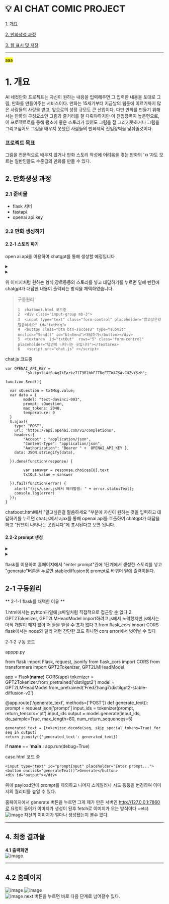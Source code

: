 # :bulb: AI CHAT COMIC PROJECT

[1. 개요](#1-개-요)

[2. 만화생성 과정](#2-만화생성-과정)

[3. 웹 표시 및 저장](#3-웹-페이지-구성)



***
<mark>aaa</mark>
# <kdb>1. 개요</kdb>
AI 네컷만화 프로젝트는 자신이 원하는 내용을 입력해주면 그 입력한 내용을 토대로 그림, 만화를 만들어주는 서비스이다.
만화는 15세기부터 지금날의 웹툰에 이르기까지 많은 사람들의 사랑을 받고, 앞으로의 성장 규모도 큰 산업이다.
다만 만화를 만들기 위해서는 만화의 구성요소인 그림과 줄거리를 잘 다뤄야하지만 이 진입장벽이 높은편으로,
이 프로젝트로를 통해 평소에 좋은 스토리가 있어도 그림을 잘 그리지못하거나 그림을 그리고싶어도 그림을 배우지 못했던 사람들의 만화제작 진입장벽을 낮춰줄것이다.


### 프로젝트 목표  
그림을 전문적으로 배우지 않거나 만화 스토리 작성에 어려움을 겪는 만화의 'ㅁ'자도 모르는 일반인들도 수준급의 만화를 만들 수 있다.



## 2. 만화생성 과정<br/>
### **2.1 준비물**
* flask 서버
* fastapi
* openai api key

 ### **2.2 만화 생성하기**
 
#### **2.2-1 스토리 짜기**</br>
open ai api를 이용하여 chatgpt를 통해 생성할 예정입니다

 <details><summary>
</summary>

  
![11111111111111111111111111111](https://github.com/JeonHKH/test/assets/101096773/17f236ca-7cad-4ddc-b26b-4c7ae0b9e827)


  </details>

   <details><summary>
</summary>

    
![image](https://github.com/JeonHKH/test/assets/101096773/832a385e-4e1d-4c6d-8718-45172d7199b2)


  </details>


위 이미지처럼 원하는 형식,장르등등의 스토리를 넣고 대답하기를 누르면 밑에 빈칸에 chatgpt가 대답한 내용이 출력되는 방식을  채택하였습니다.

> 구동원리
>```
>1  chatboot.html 코드중
>2  <div class="input-group mb-3">
>3  <input type="text" class="form-control" placeholder="알고싶은걸 말씀하세요" id="txtMsg">
>4  <button class="btn btn-success" type="submit" onclick="Send()" id="btnSend">대답하기</button></div>
>5  <textarea  id="txtOut"  rows="5" class="form-control" placeholder="답변이 나타나는 곳입니다"></textarea>
>6   <script src="chat.js" ></script>
>```

chat.js 코드중 

```
var OPENAI_API_KEY = 
         "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";

function Send(){

  var sQuestion = txtMsg.value;
  var data = {
        model: "text-davinci-003",
        prompt: sQuestion,
        max_tokens: 2048,
        temperature: 0
  }  
  $.ajax({
    type: "POST",
    url: 'https://api.openai.com/v1/completions',
    headers:{
        "Accept" : "application/json",
        "Content-Type": "application/json", 
        "Authorization": "Bearer " +  OPENAI_API_KEY },
    data: JSON.stringify(data),

  }).done(function(response) {

        var sanswer = response.choices[0].text
        txtOut.value = sanswer

  }).fail(function(error) {
    alert("!/js/user.js에서 에러발생: " + error.statusText);
    console.log(error)
  });
}
```

chatboot.html에서 "알고싶은걸 말씀하세요 "부분에 자신이 원하는 것을 입력하고 대답하기를 누르면 chat.js에서 ajax를 통해 openai api를 호출하여 chatgpt가 대답을 하고  "답변이 나타나는 곳입니다"에 표시된다고 보면 됩니다.

#### 2.2-2 prompt 생성

 <details><summary>
</summary>

  
![image](https://github.com/JeonHKH/test/assets/101096773/f03a21ca-7f2f-4c17-8513-064c582be09f)


</details>


 <details><summary>
</summary>

  
![image](https://github.com/JeonHKH/test/assets/101096773/30857a90-2d14-4ce8-97e1-bdbf1f48dab2)


</details>

flask를 이용하여 홈페이지에서 "enter prompt"칸에 1단계에서 생성한 스토리를 넣고 "generate"버튼을 누르면 stablediffusion용 prompt로 바뀌어 밑에 출력이된다.

## 2-1 구동원리

** 2-1-1 flask를 채택한 이유 **

1.html에서는 pyhton파일에 js파일처럼 직접적으로 접근할 순 없다
2. GPT2Tokenizer, GPT2LMHeadModel import하려고 js에서 노력했지만 js에서는 아직 개발이 좨지 않아 저 둘을 받을 수 조차 없다
3.from flask_cors import CORS flask에서는 node와 달리 저런 간단한 코드 하나면 cors error에서 벗어날 수 있다

2-1-2 구동 코드 

apppp.py

from flask import Flask, request, jsonify
from flask_cors import CORS
from transformers import GPT2Tokenizer, GPT2LMHeadModel

app = Flask(__name__)
CORS(app)
tokenizer = GPT2Tokenizer.from_pretrained('distilgpt2')
model = GPT2LMHeadModel.from_pretrained('FredZhang7/distilgpt2-stable-diffusion-v2')

@app.route('/generate_text', methods=['POST'])
def generate_text():
    prompt = request.json['prompt']
    input_ids = tokenizer(prompt, return_tensors='pt').input_ids
    output = model.generate(input_ids, do_sample=True, max_length=80, num_return_sequences=5)

    generated_text = [tokenizer.decode(seq, skip_special_tokens=True) for seq in output]
    return jsonify({'generated_text': generated_text})

if __name__ == '__main__':
    app.run(debug=True)

casc.html 코드 중 
   <div class="">

    <input type="text" id="promptInput" placeholder="Enter prompt...">
    <button onclick="generateText()">Generate</button>
    <div id="output"></div>

</div>
    <script>
        async function generateText() {
            const prompt = document.getElementById('promptInput').value;
            const response = await fetch('http://localhost:5000/generate_text', {
                method: 'POST',
                headers: {
                    'Content-Type': 'application/json'
                },
                body: JSON.stringify({ prompt: prompt })
            });
            const data = await response.json();
            const outputDiv = document.getElementById('output');
            outputDiv.innerHTML = '';
            data.generated_text.forEach(text => {
                const p = document.createElement('p');
                p.textContent = text;
                outputDiv.appendChild(p);
            });
        }
        
    </script>
위에 prompt에 입력값을 입력 후 generate를 하면 flask를 통해 개설된 서버인 http://127.0.0.1:5000에 호출이 가서 서버에 pretrained된 모델에서 stable diffusion용 prompt로 변환돼 나온 후 fetch를 통해 받아오는 형식이다

## 3. 만화 Generate


 <details><summary>
</summary>

  
![image](https://github.com/JeonHKH/test/assets/101096773/65e9b0e4-777b-44c3-885a-7a9b527cb6f4)

</details>

 <details><summary>
</summary>

![image](https://github.com/JeonHKH/test/assets/101096773/753c87a3-d647-4d4b-ad70-29b56dc79b4a)

</details>

prompt 입력 칸에 2단계에서 생성한 prompt를 넣고 generate 버튼을 누르면 이미지가 생성돼서 나온다.

### 3-1 prompt 관련 팁

1. 각 prompt를 입력시 길이가 너무 길지 않는게 좋다
ex) going down the mountain -> mountain, goes down
2. prompt를 입력했을 때 결과값이 만족하지 않으면 prompt 입력 순서만 달라져도 결과 값이 달라지게 나올 수 있다.
3.  만약 prompt에 대해 아예 모른다면 https://civitai.com에 들어가 자신이 사용하는 모델을 검색하여 가장 나온 것 같은 사진의 prompt를 변형하는 것이 가장 좋다.
![image](https://github.com/JeonHKH/test/assets/101096773/5a60295c-09b0-45b4-8ae9-74853af0f189)

### 3-2 사용한 api 

3-2-1 api 시행 착오
https://stablediffusionapi.com에서 제공한 api사용하여 홈페이지를 만들었다
  
![image](https://github.com/JeonHKH/test/assets/101096773/b7a125e6-bb2f-4978-b67e-ef16d5598e53)




그랬더니 cor에러가 떴다. 그래서 nodejs를 이용하여 로컬서버를 만들어도 보고 프록시 서버도 사용해보고 했지만 해결이 불가능 했다.

이 문제는 다른 api를 사용때도 항상 발생했다.
ex) replicate 오류 사진

그래서 finetuning을 통해 모델을 만들어 api를 만들려고 했지만 모델의 결과물이 마음에 들지 않았다.
ex) finetuning한 모델에서 나온 사진

### 3-2-2 정착

많은 시행 착오를 거쳐 나온 것이 Stablediffusion webui였다.

 <details><summary>
</summary>


![image](https://github.com/JeonHKH/test/assets/101096773/45370575-c1be-4d4e-abf6-794179ff0b89)

</details>
sdui 모델 폴더에 미리 모델을 넣어 놓으면 왼쪽위에서 변경하여 checkpoint를 변경할 수 있다
밑에 lora 같은 경우는 더 높은 퀄리티를 생성할 때 생성할때 사용한다.

fastapi를 이용해 api를 만들 수 있기 때문에 채택했다

 <details><summary>
</summary>

  
![image](https://github.com/JeonHKH/test/assets/101096773/30ce198b-0872-4fa6-84bd-878058c0ad08)

</details>

물론 stablediffusion webui도 cor error에 걸렸지만 webui.bat에 set COMMANDLINE_ARGS=--api --cors-allow-origins * 커맨드라인을 추가해서 cor error를 피할수 있었다.

### 3-2-3 이미지 시행 착오

 <details><summary>
</summary>

![dddadad](https://github.com/JeonHKH/test/assets/101096773/6237258b-3ffd-41a9-93f2-225deb526c4a)  


</details>

prompt를 세분하게 애매모호하게 넣고 negativw prompt를 잘 잡고 시작하지 않으면 이런 이미지가 나오게 된다
## 3-3 구동 원리
 <script>
      async function generateImage(imageNumber) {
        const promptId = 'prompt' + imageNumber;
        const imageId = 'image' + imageNumber;
  
        const promptText = document.getElementById(promptId).value;
        if (!promptText) {
          alert('Please enter a prompt!');
          return;
        }
  
        const url = 'http://127.0.0.1:7860/sdapi/v1/txt2img';
        const payload = {
          prompt: promptText,
          negative_prompt: "(fat, obese, overweight), (worst quality:1.2), (low quality:1.2), easynegative, (jpeg artifact), watermark, font, text, watermark, username, patreon username, patreon logo, censored, bar censor, (wrinkled, grandma, granny), ((books)), ((painting, mirror))",
          seed: 564404008,  
          cfg_scale: 6,
          sampler_index: 'DPM++ 2M Karras',
          steps: 30
        };
  
        try {
          const response = await fetch(url, {
            method: 'POST',
            headers: {
              'Content-Type': 'application/json'
            },
            body: JSON.stringify(payload)
          });
  
          if (!response.ok) {
            throw new Error('Error generating image');
          }
  
          const responseData = await response.json();
          const imageData = responseData.images[0];
          const imageBlob = base64ToBlob(imageData, 'image/png');
  
          const imageUrl = URL.createObjectURL(imageBlob);
          document.getElementById(imageId).src = imageUrl;
          console.log(`Image ${imageNumber} generated`);
        } catch (error) {
          console.error('Error:', error.message);
        }
      }
  
      function base64ToBlob(base64Data, contentType) {
        const sliceSize = 1024;
        const byteCharacters = atob(base64Data);
        const byteArrays = [];
  
        for (let offset = 0; offset < byteCharacters.length; offset += sliceSize) {
          const slice = byteCharacters.slice(offset, offset + sliceSize);
  
          const byteNumbers = new Array(slice.length);
          for (let i = 0; i < slice.length; i++) {
            byteNumbers[i] = slice.charCodeAt(i);
          }
  
          const byteArray = new Uint8Array(byteNumbers);
          byteArrays.push(byteArray);
        }
  
        return new Blob(byteArrays, { type: contentType });
      }
    </script>

위에  payload안에 prompt를 제외하고 나머지 스케일러나 시드 등등을 변경하여 이미지의 퀄리티를 높일 수 있다.


홈페이지에서 generate 버튼을 누르면 그게 제가 만든 서버인 http://127.0.0.1:7860로 요청이 들어가 이미지가 생성이 된후 fetch로 이미지가 오는 방식이다
+etc) ![image](https://github.com/JeonHKH/test/assets/101096773/eda52b1e-bbc3-4d97-9d80-adcaadaf6453)
자신의 이미지가 얼마나 생성됐는지 볼수 있다.






****************************************************************************************************************************************************************************************************************

## 4. 최종 결과물
**4.1 출력화면**<br/>
![image](https://github.com/JeonHKH/test/assets/101096773/925980a6-af6c-48a4-89ae-b5538e01163c)




********************************************************************************************************************************************************************

## 4.2 홈페이지 

![image](https://github.com/JeonHKH/test/assets/101096773/e11a4bb7-86be-4b2a-9daa-9903588da3a2)
![image](https://github.com/JeonHKH/test/assets/101096773/f03a21ca-7f2f-4c17-8513-064c582be09f)   
![image](https://github.com/JeonHKH/test/assets/101096773/053db610-d7de-40f5-8730-038ead5a5ebf)
next 버튼을 누르면 바로 다음 단계로 넘어갈수 있다.
      
